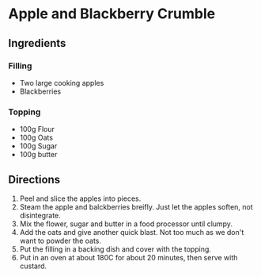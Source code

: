 # Apple and Blackberry Crumble

## Ingredients
### Filling
- Two large cooking apples
- Blackberries

### Topping
- 100g Flour
- 100g Oats
- 100g Sugar
- 100g butter

## Directions
1. Peel and slice the apples into pieces.
1. Steam the apple and balckberries breifly.  Just let the apples soften, not disintegrate.
1. Mix the flower, sugar and butter in a food processor until clumpy.
1. Add the oats and give another quick blast.  Not too much as we don't want to powder the oats.
1. Put the filling in a backing dish and cover with the topping.
1. Put in an oven at about 180C for about 20 minutes, then serve with custard.
